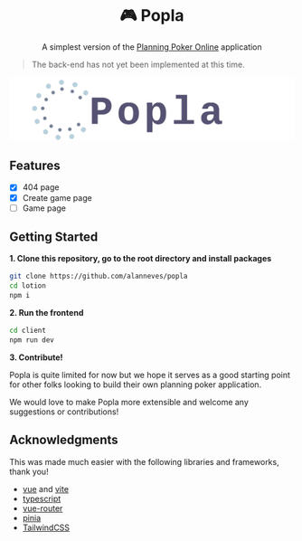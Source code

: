 <h1 align="center"><b>🎮 Popla</b></h1>
<p align="center">
  A simplest version of the <a href="https://planningpokeronline.com/" target="_blank">Planning Poker Online</a> application
</p>

> The back-end has not yet been implemented at this time.

<p align="center">
  <img src="https://raw.githubusercontent.com/alanneves/popla/master/docs/logo.png" />
  <br />
</p>

## Features

- [x] 404 page
- [x] Create game page
- [ ] Game page

## Getting Started

**1. Clone this repository, go to the root directory and install packages**

```bash
git clone https://github.com/alanneves/popla
cd lotion
npm i
```

**2. Run the frontend**

```bash
cd client
npm run dev
```

**3. Contribute!**

Popla is quite limited for now but we hope it serves as a good starting point for other folks looking to build their own planning poker application.

We would love to make Popla more extensible and welcome any suggestions or contributions!

## Acknowledgments

This was made much easier with the following libraries and frameworks, thank you!

- [vue](https://vuejs.org/) and [vite](https://vitejs.dev/)
- [typescript](https://www.typescriptlang.org/)
- [vue-router](https://router.vuejs.org/)
- [pinia](https://pinia.vuejs.org/)
- [TailwindCSS](https://tailwindcss.com/)
